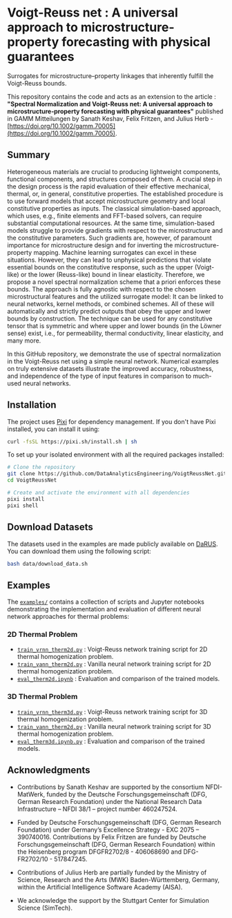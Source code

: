 # Voigt-Reuss net : A universal approach to microstructure‐property forecasting with physical guarantees

Surrogates for microstructure–property linkages that inherently fulfill the Voigt-Reuss bounds.

This repository contains the code and acts as an extension to the article : **"Spectral Normalization and Voigt-Reuss net: A universal approach to microstructure‐property forecasting with physical guarantees"** published in GAMM Mitteilungen by Sanath Keshav, Felix Fritzen, and Julius Herb - [https://doi.org/10.1002/gamm.70005](https://doi.org/10.1002/gamm.70005).

## Summary

Heterogeneous materials are crucial to producing lightweight components, functional components, and structures composed of them. A crucial step in the design process is the rapid evaluation of their effective mechanical, thermal, or, in general, constitutive properties. The established procedure is to use forward models that accept microstructure geometry and local constitutive properties as inputs. The classical simulation-based approach, which uses, e.g., finite elements and FFT-based solvers, can require substantial computational resources. At the same time, simulation-based models struggle to provide gradients with respect to the microstructure and the constitutive parameters. Such gradients are, however, of paramount importance for microstructure design and for inverting the microstructure-property mapping. Machine learning surrogates can excel in these situations. However, they can lead to unphysical predictions that violate essential bounds on the constitutive response, such as the upper (Voigt-like) or the lower (Reuss-like) bound in linear elasticity. Therefore, we propose a novel spectral normalization scheme that a priori enforces these bounds. The approach is fully agnostic with respect to the chosen microstructural features and the utilized surrogate model: It can be linked to neural networks, kernel methods, or combined schemes. All of these will automatically and strictly predict outputs that obey the upper and lower bounds by construction. The technique can be used for any constitutive tensor that is symmetric and where upper and lower bounds (in the Löwner sense) exist, i.e., for permeability, thermal conductivity, linear elasticity, and many more.

In this GitHub repository, we demonstrate the use of spectral normalization in the Voigt-Reuss net using a simple neural network. Numerical examples on truly extensive datasets illustrate the improved accuracy, robustness, and independence of the type of input features in comparison to much-used neural networks.

## Installation

The project uses [Pixi](https://prefix.dev/docs/pixi/overview) for dependency management. If you don't have Pixi installed, you can install it using:

```bash
curl -fsSL https://pixi.sh/install.sh | sh
```

To set up your isolated environment with all the required packages installed:

```bash
# Clone the repository
git clone https://github.com/DataAnalyticsEngineering/VoigtReussNet.git
cd VoigtReussNet

# Create and activate the environment with all dependencies
pixi install
pixi shell
```

## Download Datasets

The datasets used in the examples are made publicly available on [DaRUS](https://doi.org/10.18419/DARUS-5120). You can download them using the following script:

```bash
bash data/download_data.sh
```

## Examples
The [``examples/``](examples/) contains a collection of scripts and Jupyter notebooks demonstrating the implementation and evaluation of different neural network approaches for thermal problems:

### 2D Thermal Problem

- [`train_vrnn_therm2d.py`](examples/Thermal_2D/train_vrnn_therm2d.py) : Voigt-Reuss network training script for 2D thermal homogenization problem.
- [`train_vann_therm2d.py`](examples/Thermal_2D/train_vann_therm2d.py) : Vanilla neural network training script for 2D thermal homogenization problem.
- [`eval_therm2d.ipynb`](examples/Thermal_2D/eval_therm2d.ipynb) : Evaluation and comparison of the trained models.

### 3D Thermal Problem

- [`train_vrnn_therm3d.py`](examples/Thermal_2D/train_vrnn_therm3d.py) : Voigt-Reuss network training script for 3D thermal homogenization problem.
- [`train_vann_therm2d.py`](examples/Thermal_2D/train_vann_therm2d.py) : Vanilla neural network training script for 3D thermal homogenization problem.
- [`eval_therm3d.ipynb.py`](examples/Thermal_2D/eval_therm3d.ipynb.py) : Evaluation and comparison of the trained models.

## Acknowledgments
- Contributions by Sanath Keshav are supported by the consortium NFDI-MatWerk, funded by the Deutsche Forschungsgemeinschaft (DFG, German Research Foundation) under the National Research Data Infrastructure – NFDI 38/1 – project number 460247524.

- Funded by Deutsche Forschungsgemeinschaft (DFG, German Research Foundation) under Germany’s Excellence Strategy - EXC 2075 – 390740016. Contributions by Felix Fritzen are funded by Deutsche Forschungsgemeinschaft (DFG, German Research Foundation) within the Heisenberg program DFGFR2702/8 - 406068690 and DFG-FR2702/10 - 517847245.

- Contributions of Julius Herb are partially funded by the Ministry of Science, Research and the Arts (MWK) Baden-Württemberg, Germany, within the Artificial Intelligence Software Academy (AISA).

- We acknowledge the support by the Stuttgart Center for Simulation Science (SimTech).
